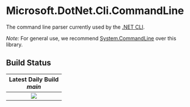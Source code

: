 # Microsoft.DotNet.Cli.CommandLine

The command line parser currently used by the [.NET CLI](https://docs.microsoft.com/en-us/dotnet/core/tools/?tabs=netcore2x).

*Note:* For general use, we recommend [System.CommandLine](https://github.com/dotnet/command-line-api) over this library.

## Build Status

| Latest Daily Build<br>*main* |
|:------:|
| [![][win-x64-build-badge]][win-x64-build] |

[win-x64-build-badge]: https://dnceng.visualstudio.com/internal/_apis/build/status/dotnet/cliCommandLineParser/cliCommandLineParser%203.0%20(Windows)%20(YAML)%20(Official)
[win-x64-build]: https://dnceng.visualstudio.com/internal/_build?definitionId=143

